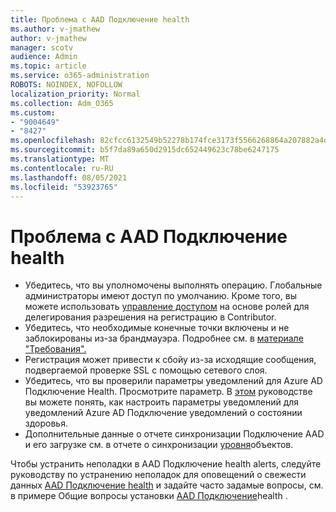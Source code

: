 ```yaml
---
title: Проблема с AAD Подключение health
ms.author: v-jmathew
author: v-jmathew
manager: scotv
audience: Admin
ms.topic: article
ms.service: o365-administration
ROBOTS: NOINDEX, NOFOLLOW
localization_priority: Normal
ms.collection: Adm_O365
ms.custom:
- "9004649"
- "8427"
ms.openlocfilehash: 82cfcc6132549b52278b174fce3173f5566268864a207882a4dd639cb8024ee3
ms.sourcegitcommit: b5f7da89a650d2915dc652449623c78be6247175
ms.translationtype: MT
ms.contentlocale: ru-RU
ms.lasthandoff: 08/05/2021
ms.locfileid: "53923765"
---
```

# <a name="problem-with-aad-connect-health"></a>Проблема с AAD Подключение health

- Убедитесь, что вы уполномочены выполнять операцию. Глобальные администраторы имеют доступ по умолчанию. Кроме того, вы можете использовать [управление доступом](https://docs.microsoft.com/azure/active-directory/connect-health/active-directory-aadconnect-health-operations) на основе ролей для делегирования разрешения на регистрацию в Contributor.
- Убедитесь, что необходимые конечные точки включены и не заблокированы из-за брандмауэра. Подробнее см. в [материале "Требования".](https://docs.microsoft.com/azure/active-directory/hybrid/how-to-connect-health-agent-install)
- Регистрация может привести к сбойу из-за исходящие сообщения, подвергаемой проверке SSL с помощью сетевого слоя.
- Убедитесь, что вы проверили параметры уведомлений для Azure AD Подключение Health. Просмотрите параметр. В [этом](https://docs.microsoft.com/azure/active-directory/hybrid/how-to-connect-health-operations) руководстве вы можете понять, как настроить параметры уведомлений для уведомлений Azure AD Подключение уведомлений о состоянии здоровья.
- Дополнительные данные о отчете синхронизации Подключение AAD и его загрузке см. в отчете о синхронизации [уровня](https://docs.microsoft.com/azure/active-directory/hybrid/how-to-connect-health-sync)объектов.

Чтобы устранить неполадки в AAD Подключение health alerts, следуйте руководству по устранению неполадок для оповещений о свежести данных [AAD Подключение health](https://docs.microsoft.com/azure/active-directory/hybrid/how-to-connect-health-data-freshness) и задайте часто задамые вопросы, см. в примере Общие вопросы установки [AAD Подключение](https://docs.microsoft.com/azure/active-directory/hybrid/reference-connect-health-faq)health .
